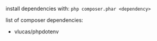 install dependencies with:
`php composer.phar <dependency>`

list of composer dependencies:
- vlucas/phpdotenv